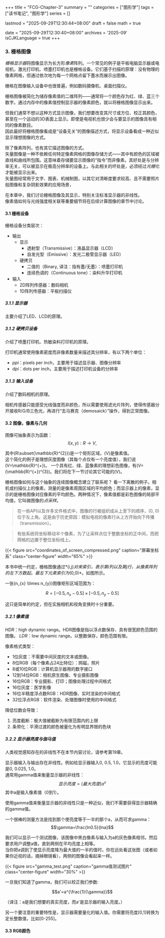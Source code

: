 +++
title = "FCG-Chapter-3"
summary = ""
categories = ["图形学"]
tags = ["读书笔记", "图形学"]
series = []

lastmod = "2025-09-29T12:30:44+08:00"
draft = false
math = true

date = "2025-09-29T12:30:40+08:00"
archives = '2025-09'
isCJKLanguage = true
+++

### 3. 栅格图像

*栅格显示器*将图像显示为长方形*像素*阵列。一个常见的例子是平板电脑显示器或电视机，激光打印机、喷墨打印机也是栅格设备。它们基于扫描的原理：没有物理的像素网格，但通过依次地为每一个网格点留下墨水而展示出图像。

栅格在图像输入设备中也很普遍，例如数码摄像机、桌面扫描仪。

栅格图像被简化为储存像素值的二维阵列——通常将一个颜色存为红、绿、蓝三个数字。通过内存中的像素值控制显示器的像素颜色，就以将栅格图像显示出来。

但我们通常不想以这种方式显示图像，我们想要改变其尺寸或方位、校正其颜色，甚至在一个运动的3D表面上显示。即使是电视机也很少会与要显示的图像具有相同的像素数目。  
因此最好将栅格图像看成是“设备无关”的图像描述方式，将显示设备看成一种近似显示理想图像的方式。

除了像素阵列，也有其它描述图像的方式。  
矢量图像是一种不依赖任何特定像素网格的图像存储方式——其中有颜色的区域被直线和曲线所包围。这意味着存储要显示图像的“指令”而非像素。其好处是与分辨率无关，可以被显示在极高分辨率的设备上。与此相关的坏处是，必须经过*光栅化*才能被显示出来。  
矢量图经常用于文字、图表、机械制图，以其它对清晰度要求较高、且不需要照片般图像和复杂阴影效果的应用场景，

在本章中，我们讨论栅格图像及其显示，特别关注标准显示器的非线性。  
像素值如何与光线强度相关联等重要细节将在后续计算图像的章节中讨论。

#### 3.1 栅格设备

栅格设备分类层次：

- 输出
  - 显示
    - 透射型（Transmissive）：液晶显示器（LCD）
    - 自发光型（Emissive）：发光二极管显示器（LED）
  - 硬拷贝
    - 二值的（Binary, 译注：指有墨/无墨）：喷墨打印机
    - 连续色调的（Continuous tone）：染料升华打印机
- 输入
  - 2D阵列传感器：数码相机
  - 1D阵列传感器：平板扫描仪

##### 3.1.1 显示器

主要介绍了LED、LCD的原理。

##### 3.1.2 硬拷贝设备

介绍了喷墨打印机、热敏染料打印机的原理。

打印机通常使用像素密度而非像素数量来描述其分辨率，有以下两个单位：
- *ppi*：pixels per inch，主要用于描述显示器、图像分辨率
- *dpi*：dots per inch，主要用于描述打印机设备的分辨率

##### 3.1.3 输入设备

介绍了数码相机的原理。

相机传感器只能感受光线强度而非颜色，所以需要使用滤光片阵列，使得传感器分开接收R/G/B三色光，再进行“去马赛克（demosaick）”操作，得到正常图像。

#### 3.2 图像，像素与几何

图像可抽象表示为函数：
$$I(x,y):R\to{V},$$

其中\(R\subset{\mathbb{R}^{2}}\)是一个矩形区域，\(V\)是像素值。  
这个简化的例子是理想灰度图像（其每个点仅有一个亮度值），我们说\(V=\mathbb{R}^{+}\)。
一个具有红、绿、蓝像素的理想彩色图像，有\(V=(\mathbb{R}^{+})^{3}\)。我们将在下一节讨论其它可能的\(V\)。

栅格图像如何与这个抽象的连续图像概念建立了联系呢？
看一下离散的例子。相机或扫描仪上的像素，测量的是像素周围区域的平均颜色；而显示器上的像素，显示的是栅格图像对应像素的平均颜色。两种情况下，像素值都是彩色图像的局部平均值，它叫做图像的*点采样*。

> 在一些API以及许多文件格式中，图像的行被组织成从上至下的顺序，(0, 0)位于左上角。这是由于历史原因：模拟电视的像素行从上方开始向下传播（transmission）。

> 有些系统将坐标移动半个像素，为了让采样点位于整数坐标的正中间，而把网格的边置于整位坐标线上。

{{< figure src="coordinates_of_screen_compressed.png" caption="屏幕坐标系" class="center-figure" width="65%" >}}

本书中统一约定，栅格图像通过*(i,j)*对来索引，表示第i列以及第j行，从像素阵列的左下方数起。最左下元素索引为*(0,0)*。如图所示。

一张\(n_{x} \times n_{y}\)图像矩形区域范围为：

$$R=[-0.5,n_{x}-0.5]\times[-0.5,n_{y}-0.5]$$

这只是简单的约定，但在实施相机和视角变换时十分重要。

##### 3.2.1 像素值

*HDR*：high dynamic range。HDR图像是指以浮点数保存、具有很宽颜色范围的图像。
*LDR*：low dynamic range。以整数保存，颜色范围有限。

像素格式类型：

- 1位灰度：不需要中间灰度的文本或图像。
- 8位RGB（每个像素占24比特位）：网磁，照片
- 8或10位RGB：计算机显示器用的数字接口
- 12到14位RGB：相机原生图像、专业摄影图像
- 16位RGB：专业摄影、打印；图像处理过程中间格式
- 16位灰度：医学影像
- 16位半精度浮点数RGB：HDR图像、实时渲染的中间格式
- 32位浮点RGB：软件渲染、处理图像时使用的中间格式

降低位数会导致：
1. 亮度截断：极大值被截断为有限范围内的上限
2. 条带化：平滑过渡的颜色被量化为有明显界限的色块

##### 3.2.2 显示器亮度与伽马值

人类视觉感知存在的非线性不在本节内容讨论，请参考第19章。

显示器输入与输出存在非线性。例如给显示器输入0, 0.5, 1.0，它显示的亮度可能是0, 0.025, 1.0。  
通常用gamma值来衡量显示器的非线性：
$$显示亮度 = (最大亮度)a^{\gamma}$$
其中a是输入像素值（0到1）。

使用gamma值来衡量显示器的非线性只是一种近似，我们不需要获得显示器精确的gamma值。

一个很棒的测量方法是找到那个使亮度等于一半的那个a，从而可求gamma：
$$\gamma=\frac{ln0.5}{lna}$$

我们可以显示一个测试图像，该图像中黑白像素与输入为a的灰色像素相邻。然后要求用户调整a值，直到两侧在平均亮度上相等。  
当你把a调到了使显示亮度降为最大值的一半的值时，你在远处看这张图（或者如果你近视的话，摘掉眼镜看），两侧的图像会看起来一样。

{{< figure src="gamma_test.png" caption="gamma值测试图片" class="center-figure" width="30%" >}}

一旦我们知道了gamma，我们可以校正我们参数:

$$a'=a^{\frac{1}{\gamma}}$$

（译注：a是我们想要的真实亮度，而a'是显示器的输入亮度。）

另一个要注意的重要特性是，显示器需要量化的输入值。你需要将亮度[0,1]转换为定长整数值，比如[0-255]。

#### 3.3 RGB颜色

